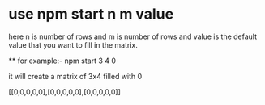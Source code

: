 # use npm start n m value
here n is number of rows and m is number of rows and value is the default value that you want to fill in the matrix.

** for example:- npm start 3 4 0

it will create a matrix of 3x4 filled with 0

[[0,0,0,0,0],[0,0,0,0,0],[0,0,0,0,0]]